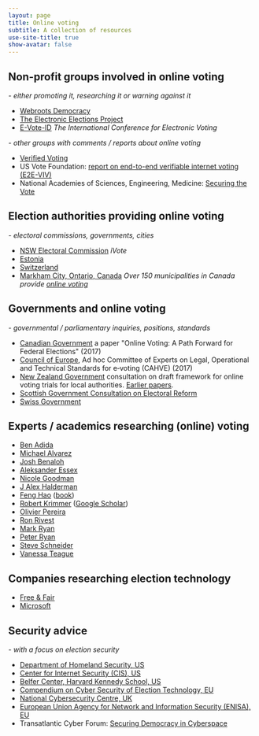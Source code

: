 ```yaml
---
layout: page
title: Online voting
subtitle: A collection of resources
use-site-title: true
show-avatar: false
---
```

## Non-profit groups involved in online voting
*- either promoting it, researching it or warning against it*

* [Webroots Democracy](https://webrootsdemocracy.org/online-voting/)
* [The Electronic Elections Project](https://www.electronicelections.ca)
* [E-Vote-ID](https://www.e-vote-id.org) *The International Conference for Electronic Voting*

*- other groups with comments / reports about online voting*
* [Verified Voting](https://www.verifiedvoting.org/resources/internet-voting/)
* US Vote Foundation: [report on end-to-end verifiable internet voting (E2E-VIV)](https://www.usvotefoundation.org/e2e-viv/summary)
* National Academies of Sciences, Engineering, Medicine: [Securing the Vote](https://www.nap.edu/catalog/25120/securing-the-vote-protecting-american-democracy)

## Election authorities providing online voting
*- electoral commissions, governments, cities*
* [NSW Electoral Commission](https://www.ivote.nsw.gov.au) *iVote*
* [Estonia](https://www.valimised.ee/en/internet-voting/internet-voting-estonia)
* [Switzerland](https://www.ch.ch/en/demokratie/voting-online/)
* [Markham City, Ontario, Canada](https://www.markhamvotes.ca/en/voters/how-to-vote-online-.aspx) *Over 150 municipalities in Canada provide [online voting](https://en.wikipedia.org/wiki/2018_Ontario_municipal_elections#Online_voting)*

## Governments and online voting
*- governmental / parliamentary inquiries, positions, standards*
* [Canadian Government](https://www.canada.ca/en/democratic-institutions/services/reports/online-voting-path-forward-federal-elections.html) a paper "Online Voting: A Path Forward for Federal Elections" (2017) 
* [Council of Europe](https://search.coe.int/cm/Pages/result_details.aspx?ObjectID=0900001680726f6f), Ad hoc Committee of Experts on Legal, Operational and Technical Standards for e‑voting (CAHVE) (2017)
* [New Zealand Government](https://www.dia.govt.nz/online-voting-trials-consultation) consultation on draft framework for online voting trials for local authorities.  [Earlier papers](https://www.dia.govt.nz/online-voting).
* [Scottish Government Consultation on Electoral Reform](https://www.gov.scot/publications/electoral-reform-consultation-analysis/pages/8/)
* [Swiss Government](https://www.admin.ch/opc/en/classified-compilation/20132343/index.html)

## Experts / academics researching (online) voting
* [Ben Adida](https://ben.adida.net)
* [Michael Alvarez](http://www.hss.caltech.edu/people/r-m-michael-alvarez)
* [Josh Benaloh](https://www.microsoft.com/en-us/research/people/benaloh/?from=http%3A%2F%2Fresearch.microsoft.com%2Fen-us%2Fum%2Fpeople%2Fbenaloh%2F#!publications)
* [Aleksander Essex](https://whisperlab.org/category/papers/)
* [Nicole Goodman](http://nicolejgoodman.com/publications/)
* [J Alex Halderman](https://jhalderm.com)
* [Feng Hao](https://www.dcs.warwick.ac.uk/~fenghao/) ([book](https://www.crcpress.com/Real-World-Electronic-Voting-Design-Analysis-and-Deployment/Hao-Ryan/p/book/9781498714693))
* [Robert Krimmer](http://www.robert.krimmer.ee) ([Google Scholar](https://scholar.google.com/citations?hl=en&user=RiUC4u0AAAAJ&view_op=list_works&sortby=pubdate))
* [Olivier Pereira](https://uclouvain.be/crypto/people/show/10)
* [Ron Rivest](http://people.csail.mit.edu/rivest/pubs.html)
* [Mark Ryan](http://www.cs.bham.ac.uk/~mdr/)
* [Peter Ryan](https://wwwfr.uni.lu/recherche/fstc/computer_science_and_communications_research_unit/membres/peter_y_a_ryan)
* [Steve Schneider](https://www.surrey.ac.uk/people/steve-schneider)
* [Vanessa Teague](https://people.eng.unimelb.edu.au/vjteague/#research)

## Companies researching election technology
* [Free & Fair](https://freeandfair.us/)
* [Microsoft](https://blogs.microsoft.com/on-the-issues/2019/05/06/protecting-democratic-elections-through-secure-verifiable-voting/)

## Security advice
*- with a focus on election security*
* [Department of Homeland Security, US](https://www.dhs.gov/publication/election-security-resource-library)
* [Center for Internet Security (CIS), US](https://www.cisecurity.org/ei-isac/)
* [Belfer Center, Harvard Kennedy School, US](https://www.belfercenter.org/publication/state-and-local-election-cybersecurity-playbook)
* [Compendium on Cyber Security of Election Technology, EU](https://www.govcert.cz/en/info/events/2625-compendium-on-cyber-security-of-election-technology/)
* [National Cybersecurity Centre, UK](https://www.ncsc.gov.uk/guidance/local-elections-2019-guidance-for-local-authorities)
* [European Union Agency for Network and Information Security (ENISA), EU](https://www.enisa.europa.eu/publications/enisa-position-papers-and-opinions/election-cybersecurity-challenges-and-opportunities)
* Transatlantic Cyber Forum: [Securing Democracy in Cyberspace](https://www.stiftung-nv.de/sites/default/files/securing_democracy_in_cyberspace.pdf)



